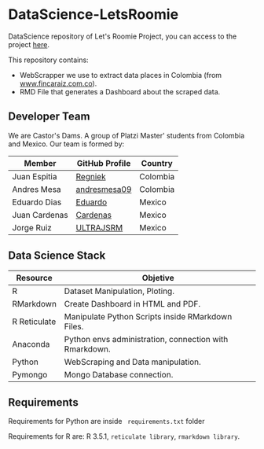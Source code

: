 # DataScience-LetsRoomie



DataScience repository of Let's Roomie Project, you can access to the project [here](https://github.com/Yuliana-Team-Project-PM).

This repository contains:

- WebScrapper we use to extract data places in Colombia (from www.fincaraiz.com.co). 
- RMD File that generates a Dashboard about the scraped data.



## Developer Team





We are Castor's Dams. A group of Platzi Master' students from Colombia and Mexico. Our team is formed by:

|  Member | GitHub Profile | Country |
| ------- | ---- | ----- |
| Juan Espitia | [Regniek](https://github.com/Regniek) | Colombia |
| Andres Mesa | [andresmesa09](https://github.com/andresmesad09) | Colombia |
| Eduardo Dias | [Eduardo](https://github.com/eduardoGao) | Mexico |
| Juan Cardenas | [Cardenas](https://github.com/Juan9607) | Mexico |
| Jorge Ruiz | [ULTRAJSRM](https://github.com/ULTRAJSRM) | Mexico |



## Data Science Stack



|  Resource  | Objetive |
| ------- | ---- |
| R | Dataset Manipulation, Ploting. |
| RMarkdown | Create Dashboard in HTML and PDF. |
| R Reticulate | Manipulate Python Scripts inside RMarkdown Files. |
| Anaconda | Python envs administration, connection with Rmarkdown. |
| Python | WebScraping and Data manipulation. |
| Pymongo | Mongo Database connection. |



## Requirements



Requirements for Python are inside ` requirements.txt` folder

Requirements for R are: R 3.5.1, `reticulate library`, `rmarkdown library`.



